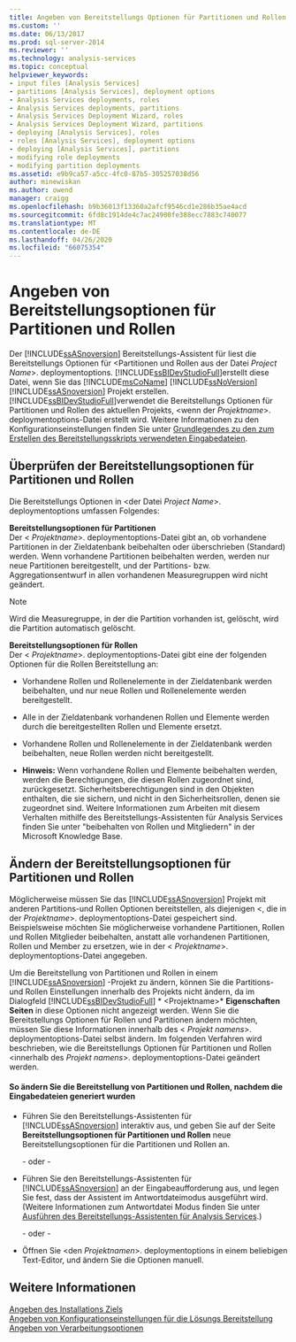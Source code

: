 ```yaml
---
title: Angeben von Bereitstellungs Optionen für Partitionen und Rollen | Microsoft-Dokumentation
ms.custom: ''
ms.date: 06/13/2017
ms.prod: sql-server-2014
ms.reviewer: ''
ms.technology: analysis-services
ms.topic: conceptual
helpviewer_keywords:
- input files [Analysis Services]
- partitions [Analysis Services], deployment options
- Analysis Services deployments, roles
- Analysis Services deployments, partitions
- Analysis Services Deployment Wizard, roles
- Analysis Services Deployment Wizard, partitions
- deploying [Analysis Services], roles
- roles [Analysis Services], deployment options
- deploying [Analysis Services], partitions
- modifying role deployments
- modifying partition deployments
ms.assetid: e9b9ca57-a5cc-4fc0-87b5-305257038d56
author: minewiskan
ms.author: owend
manager: craigg
ms.openlocfilehash: b9b36013f13360a2afcf9546cd1e286b35ae4acd
ms.sourcegitcommit: 6fd8c1914de4c7ac24900fe388ecc7883c740077
ms.translationtype: MT
ms.contentlocale: de-DE
ms.lasthandoff: 04/26/2020
ms.locfileid: "66075354"
---
```

# <a name="specifying-partition-and-role-deployment-options"></a>Angeben von Bereitstellungsoptionen für Partitionen und Rollen
  Der [!INCLUDE[ssASnoversion](../../includes/ssasnoversion-md.md)] Bereitstellungs-Assistent für liest die Bereitstellungs Optionen für \<Partitionen und Rollen aus der Datei *Project Name*>. deploymentoptions. [!INCLUDE[ssBIDevStudioFull](../../includes/ssbidevstudiofull-md.md)]erstellt diese Datei, wenn Sie das [!INCLUDE[msCoName](../../includes/msconame-md.md)] [!INCLUDE[ssNoVersion](../../includes/ssnoversion-md.md)] [!INCLUDE[ssASnoversion](../../includes/ssasnoversion-md.md)] Projekt erstellen. [!INCLUDE[ssBIDevStudioFull](../../includes/ssbidevstudiofull-md.md)]verwendet die Bereitstellungs Optionen für Partitionen und Rollen des aktuellen Projekts, \<wenn der *Projektname*>. deploymentoptions-Datei erstellt wird. Weitere Informationen zu den Konfigurationseinstellungen finden Sie unter [Grundlegendes zu den zum Erstellen des Bereitstellungsskripts verwendeten Eingabedateien](deployment-script-files-input-used-to-create-deployment-script.md).  
  
## <a name="reviewing-the-partition-and-role-deployment-options"></a>Überprüfen der Bereitstellungsoptionen für Partitionen und Rollen  
 Die Bereitstellungs Optionen in \<der Datei *Project Name*>. deploymentoptions umfassen Folgendes:  
  
 **Bereitstellungsoptionen für Partitionen**  
 Der \< *Projektname*>. deploymentoptions-Datei gibt an, ob vorhandene Partitionen in der Zieldatenbank beibehalten oder überschrieben (Standard) werden. Wenn vorhandene Partitionen beibehalten werden, werden nur neue Partitionen bereitgestellt, und der Partitions- bzw. Aggregationsentwurf in allen vorhandenen Measuregruppen wird nicht geändert.  
  
> [!NOTE]  
>  Wird die Measuregruppe, in der die Partition vorhanden ist, gelöscht, wird die Partition automatisch gelöscht.  
  
 **Bereitstellungsoptionen für Rollen**  
 Der \< *Projektname*>. deploymentoptions-Datei gibt eine der folgenden Optionen für die Rollen Bereitstellung an:  
  
-   Vorhandene Rollen und Rollenelemente in der Zieldatenbank werden beibehalten, und nur neue Rollen und Rollenelemente werden bereitgestellt.  
  
-   Alle in der Zieldatenbank vorhandenen Rollen und Elemente werden durch die bereitgestellten Rollen und Elemente ersetzt.  
  
-   Vorhandene Rollen und Rollenelemente in der Zieldatenbank werden beibehalten, neue Rollen werden nicht bereitgestellt.  
  
-   **Hinweis:** Wenn vorhandene Rollen und Elemente beibehalten werden, werden die Berechtigungen, die diesen Rollen zugeordnet sind, zurückgesetzt. Sicherheitsberechtigungen sind in den Objekten enthalten, die sie sichern, und nicht in den Sicherheitsrollen, denen sie zugeordnet sind. Weitere Informationen zum Arbeiten mit diesem Verhalten mithilfe des Bereitstellungs-Assistenten für Analysis Services finden Sie unter "beibehalten von Rollen und Mitgliedern" in der Microsoft Knowledge Base.  
  
## <a name="modifying-the-partition-and-role-deployment-options"></a>Ändern der Bereitstellungsoptionen für Partitionen und Rollen  
 Möglicherweise müssen Sie das [!INCLUDE[ssASnoversion](../../includes/ssasnoversion-md.md)] Projekt mit anderen Partitions-und Rollen Optionen bereitstellen, als diejenigen \<, die in der *Projektname*>. deploymentoptions-Datei gespeichert sind. Beispielsweise möchten Sie möglicherweise vorhandene Partitionen, Rollen und Rollen Mitglieder beibehalten, anstatt alle vorhandenen Partitionen, Rollen und Member zu ersetzen, wie in der \< *Projektname*>. deploymentoptions-Datei angegeben.  
  
 Um die Bereitstellung von Partitionen und Rollen in einem [!INCLUDE[ssASnoversion](../../includes/ssasnoversion-md.md)] -Projekt zu ändern, können Sie die Partitions-und Rollen Einstellungen innerhalb des Projekts nicht ändern, da im Dialogfeld [!INCLUDE[ssBIDevStudioFull](../../includes/ssbidevstudiofull-md.md)] * \<Projektname>* **Eigenschaften Seiten** in diese Optionen nicht angezeigt werden. Wenn Sie die Bereitstellungs Optionen für Rollen und Partitionen ändern möchten, müssen Sie diese Informationen innerhalb des \< *Projekt namens*>. deploymentoptions-Datei selbst ändern. Im folgenden Verfahren wird beschrieben, wie die Bereitstellungs Optionen für Partitionen und Rollen \<innerhalb des *Projekt namens*>. deploymentoptions-Datei geändert werden.  
  
#### <a name="to-change-the-deployment-of-partitions-or-roles-after-the-input-files-have-been-generated"></a>So ändern Sie die Bereitstellung von Partitionen und Rollen, nachdem die Eingabedateien generiert wurden  
  
-   Führen Sie den Bereitstellungs-Assistenten für [!INCLUDE[ssASnoversion](../../includes/ssasnoversion-md.md)] interaktiv aus, und geben Sie auf der Seite **Bereitstellungsoptionen für Partitionen und Rollen** neue Bereitstellungsoptionen für die Partitionen und Rollen an.  
  
     - oder -  
  
-   Führen Sie den Bereitstellungs-Assistenten für [!INCLUDE[ssASnoversion](../../includes/ssasnoversion-md.md)] an der Eingabeaufforderung aus, und legen Sie fest, dass der Assistent im Antwortdateimodus ausgeführt wird. (Weitere Informationen zum Antwortdatei Modus finden Sie unter [Ausführen des Bereitstellungs-Assistenten für Analysis Services](running-the-analysis-services-deployment-wizard.md).)  
  
     - oder -  
  
-   Öffnen Sie \<den *Projektnamen*>. deploymentoptions in einem beliebigen Text-Editor, und ändern Sie die Optionen manuell.  
  
## <a name="see-also"></a>Weitere Informationen  
 [Angeben des Installations Ziels](deployment-script-files-specifying-the-installation-target.md)   
 [Angeben von Konfigurationseinstellungen für die Lösungs Bereitstellung](deployment-script-files-solution-deployment-config-settings.md)   
 [Angeben von Verarbeitungsoptionen](deployment-script-files-specifying-processing-options.md)  
  
  
